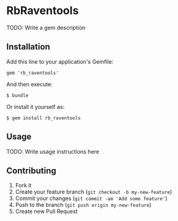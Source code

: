 # RbRaventools

TODO: Write a gem description

## Installation

Add this line to your application's Gemfile:

    gem 'rb_raventools'

And then execute:

    $ bundle

Or install it yourself as:

    $ gem install rb_raventools

## Usage

TODO: Write usage instructions here

## Contributing

1. Fork it
2. Create your feature branch (`git checkout -b my-new-feature`)
3. Commit your changes (`git commit -am 'Add some feature'`)
4. Push to the branch (`git push origin my-new-feature`)
5. Create new Pull Request
